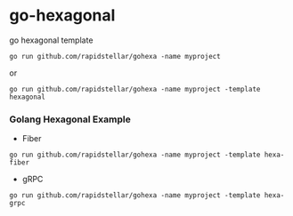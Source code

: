 # go-hexagonal
go hexagonal template

```
go run github.com/rapidstellar/gohexa -name myproject
```
or
```
go run github.com/rapidstellar/gohexa -name myproject -template hexagonal
```

### Golang Hexagonal Example
- Fiber 
```
go run github.com/rapidstellar/gohexa -name myproject -template hexa-fiber
```
- gRPC 
```
go run github.com/rapidstellar/gohexa -name myproject -template hexa-grpc
```
